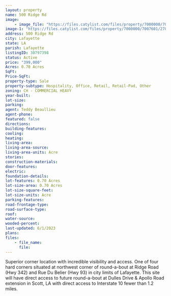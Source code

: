 ```yaml
---
layout: property
name: 500 Ridge Rd
image:
    - image_file: "https://files.catylist.com/files/property/7000000/7007601/27655610_Photo__1.JPG"
image-1: "https://files.catylist.com/files/property/7000000/7007601/27871812_Google_Earth___500_Ridge_Rd___Teddy.png"
address: 500 Ridge Rd
city: Lafayette
state: LA
parish: Lafayette
listingID: 30797398
status: Active
price: "399,000"
Acres: 0.70 Acres
SqFt:
Price-SqFt:
property-type: Sale
property-subtype: Hospitality, Office, Retail, Retail-Pad, Other
zoning: CH - COMMERCIAL HEAVY
year-built:
lot-size:
parking:
agent: Teddy Beaullieu
agent-phone:
featured: false
directions:
building-features:
cooling:
heating:
living-area:
living-area-source:
living-area-units: Acre
stories:
construction-materials:
door-features:
electric:
foundation-details:
lot-features: 0.70 Acres
lot-size-area: 0.70 Acres
lot-size-square-feet:
lot-size-units: Acre
parking-features:
road-frontage-type:
road-surface-type:
roof:
water-source:
wooded-percent:
last-updated: 6/1/2023
plans:
files:
    - file_name:
      file:
---
```

Superior corner location with incredible visibility and access. One of four hard corners situated at northwest corner of round-a-bout at Ridge Road (Hwy 342) and Rue Du Belier (Hwy 93) in city limits of Lafayette. This site will have direct access to future round-a-bout at Dulles Drive &amp; Apollo Road extension in Scott, LA with direct access to Interstate 10 fewer than 1.2 miles.
